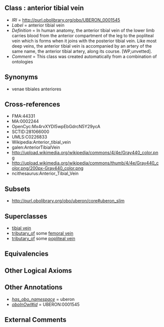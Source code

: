 
## Class : anterior tibial vein

 * *IRI* = http://purl.obolibrary.org/obo/UBERON_0001545
 * *Label* = anterior tibial vein
 * *Definition* = In human anatomy, the anterior tibial vein of the lower limb carries blood from the anterior compartment of the leg to the popliteal vein which is forms when it joins with the posterior tibial vein. Like most deep veins, the anterior tibial vein is accompanied by an artery of the same name, the anterior tibial artery, along its course. [WP,unvetted].
 * *Comment* = This class was created automatically from a combination of ontologies

## Synonyms

 * venae tibiales anteriores

## Cross-references

 * FMA:44331
 * MA:0002244
 * OpenCyc:Mx4rvXYDl5wpEbGdrcN5Y29ycA
 * SCTID:281066000
 * UMLS:C0226833
 * Wikipedia:Anterior_tibial_vein
 * galen:AnteriorTibialVein
 * http://upload.wikimedia.org/wikipedia/commons/4/4e/Gray440_color.png
 * http://upload.wikimedia.org/wikipedia/commons/thumb/4/4e/Gray440_color.png/200px-Gray440_color.png
 * ncithesaurus:Anterior_Tibial_Vein

## Subsets

 * http://purl.obolibrary.org/obo/uberon/core#uberon_slim

## Superclasses

 * [tibial vein](../../UBERON/70/UBERON_0010370.md)
 * [tributary_of](../../core#tributary/of/core#tributary_of.md) some [femoral vein](../../UBERON/61/UBERON_0001361.md)
 * [tributary_of](../../core#tributary/of/core#tributary_of.md) some [popliteal vein](../../UBERON/44/UBERON_0001544.md)

## Equivalencies


## Other Logical Axioms


## Other Annotations

 * *[has_obo_namespace](../../ce/oboInOwl#hasOBONamespace.md)* = uberon
 * *[oboInOwl#id](../../id/oboInOwl#id.md)* = UBERON:0001545

## External Comments

